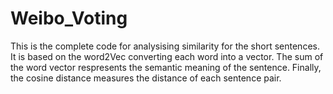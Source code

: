 # Weibo_Voting

This is the complete code for analysising similarity for the short sentences.
It is based on the word2Vec converting  each word into a vector.
The sum of the word vector respresents the semantic meaning of the sentence.
Finally, the cosine distance measures the distance of each sentence pair. 
